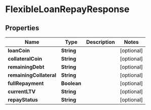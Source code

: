

# FlexibleLoanRepayResponse


## Properties

| Name | Type | Description | Notes |
|------------ | ------------- | ------------- | -------------|
|**loanCoin** | **String** |  |  [optional] |
|**collateralCoin** | **String** |  |  [optional] |
|**remainingDebt** | **String** |  |  [optional] |
|**remainingCollateral** | **String** |  |  [optional] |
|**fullRepayment** | **Boolean** |  |  [optional] |
|**currentLTV** | **String** |  |  [optional] |
|**repayStatus** | **String** |  |  [optional] |



